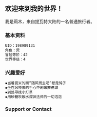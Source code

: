 ## 欢迎来到我的世界！

我是莉木，来自提瓦特大陆的一名普通旅行者。

### 基本资料

```markdown
UID：198989131
角色：荧
冒险等阶：42
世界等级：4
```

### 兴趣爱好

```markdown
▪当着提米的面“随风而去吧”卷走鸽子
▪坐在风神像的手心中俯瞰蒙德城
▪到处寻找小灯草
▪用砂糖吹散水深渊法师的一切泡泡
```
### Support or Contact

```markdown
```
